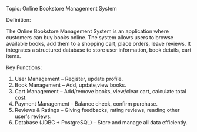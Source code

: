 Topic: Online Bookstore Management System

Definition:

The Online Bookstore Management System is an application where customers can buy books online. The system allows users to browse available books, add them to a shopping cart, place orders, leave reviews. It integrates a structured database to store user information, book details, cart items.

Key Functions:  
1. User Management – Register, update profile.  
2. Book Management – Add, update,view books.  
3. Cart Management – Add/remove books, view/clear cart, calculate total cost.
4. Payment Management - Balance check, confirm purchase.
5. Reviews & Ratings – Giving feedbacks, rating reviews, reading other user's reviews.  
6. Database (JDBC + PostgreSQL) – Store and manage all data efficiently.  
